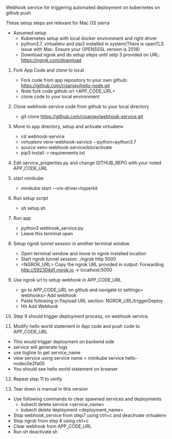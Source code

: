 Webhook service for triggering automated deployment on kubernetes on github push

These setup steps are relevant for Mac OS sierra
- Assumed setup
   - Kubernetes setup with local docker environment and right driver
   - python3.7, virtualenv and pip3 installed in system(There is openTLS issue with Mac. Ensure your OPENSSSL version is 2018)
   - Download ngrok and do setup steps until setp 3 provided on URL: https://ngrok.com/download

1. Fork App Code and clone to local
   - Fork code from app repository to your own github: https://github.com/cjsanjay/hello-node.git
   - Note fork code github url <APP_CODE_URL>
   - clone code to your local environment

2. Clone webhook-service code from github to your local directory
   - git clone https://github.com/cjsanjay/webhook-service.git

3. Move to app directory, setup and activate virtualenv
   - cd webhook-service
   - virtualenv venv-webhook-service --python=python3.7
   - source venv-webhook-service/bin/activate
   - pip3 install -r requirements.txt

4. Edit service_properties.py and change GITHUB_REPO with your noted    
   APP_CODE_URL

5. start minikube
   - minikube start --vm-driver=hyperkit

6. Run setup script
   - sh setup.sh

7. Run app
   - python3 webhook_service.py
   - Leave this terminal open

8. Setup ngrok tunnel session in another terminal window
   - Open terminal window and move to ngrok installed location
   - Start ngrok tunnel session: ./ngrok http 5000
   - <NGROK_URL> Copy the ngrok URL provided in output: Forwarding http://592304d1.ngrok.io -> localhost:5000

9. Use ngrok url to setup webhook in APP_CODE_URL
   - go to APP_CODE_URL on github and navigate to settings> webhooks> Add webhook
   - Paste following in Payload URL section:
   NGROK_URL/triggerDeploy
   - Hit Add Webhook

10. Step 9 should trigger deployment process, on webhook service.

11. Modify hello world statement in App code and push code to APP_CODE_URL
   - This would trigger deployment on backend side
   - service will generate logs
   - use logline <Exposed app hello-nodec0e2fa00 on Cluster successfully> to get service_name
   - view service using service name > minikube service hello-nodec0e2fa00
   - You should see hello world statement on browser

12. Repeat step 11 to verify

13. Tear down is manual in this version
   - Use following commands to clear spawned services and deployments
      - kubectl delete service <service_name>
      - kubectl delete deployment <deployment_name>
   - Stop webhook_service from step7 using ctrl+c and deactivate virtualenv
   - Stop ngrok from step 8 using ctrl+c
   - Clear webhook from APP_CODE_URL
   - Run sh deactivate.sh
